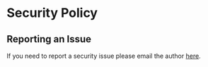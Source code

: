 # Security Policy

## Reporting an Issue

If you need to report a security issue please email the author [here](mailto:hello@ainsley.dev).
